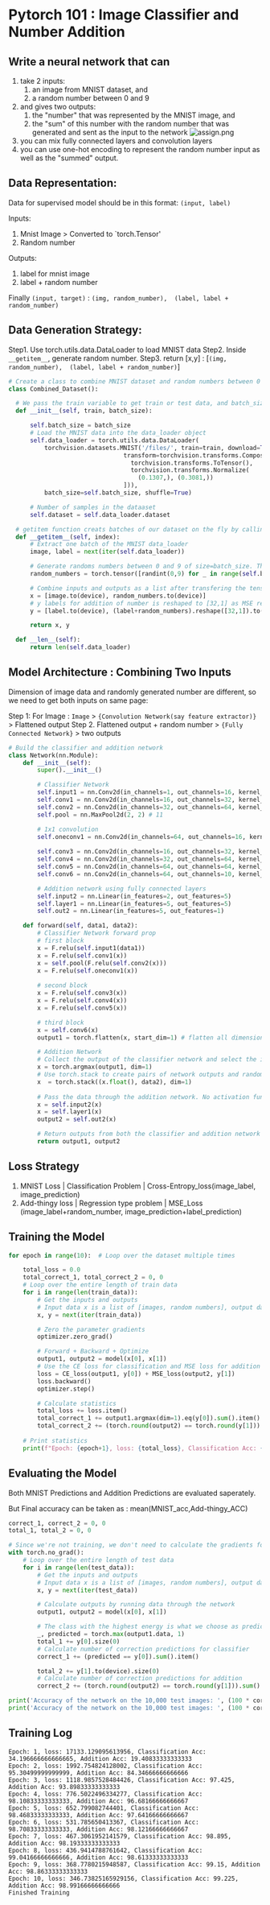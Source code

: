 
# Pytorch 101 : Image Classifier and Number Addition

## Write a neural network that can

1. take 2 inputs:
   1. an image from MNIST dataset, and
   2. a random number between 0 and 9
2. and gives two outputs:
   1. the "number" that was represented by the MNIST image, and
   2. the "sum" of this number with the random number that was generated and sent as the input to the network
      ![assign.png](./images/assign.png)   
3. you can mix fully connected layers and convolution layers
4. you can use one-hot encoding to represent the random number input as well as the "summed" output. 


## Data Representation:

Data for supervised model should be in this format:  `(input, label)` 

Inputs:
1. Mnist Image > Converted to `torch.Tensor'
2. Random number

Outputs:
1. label for mnist image
2. label + random number

Finally `(input, target)` : `(img, random_number),  (label, label + random_number)`

## Data Generation Strategy:

Step1. Use torch.utils.data.DataLoader to load MNIST data
Step2. Inside `__getitem__`, generate random number.
Step3. return [x,y] : [`(img, random_number),  (label, label + random_number)`]

```python
# Create a class to combine MNIST dataset and random numbers between 0 and 9
class Combined_Dataset():

  # We pass the train variable to get train or test data, and batch_size
  def __init__(self, train, batch_size):

      self.batch_size = batch_size
      # Load the MNIST data into the data_loader object
      self.data_loader = torch.utils.data.DataLoader(
          torchvision.datasets.MNIST('/files/', train=train, download=True,
                                transform=torchvision.transforms.Compose([
                                  torchvision.transforms.ToTensor(),
                                  torchvision.transforms.Normalize(
                                    (0.1307,), (0.3081,))
                                ])),
          batch_size=self.batch_size, shuffle=True)

      # Number of samples in the dataaset
      self.dataset = self.data_loader.dataset            

  # getitem function creats batches of our dataset on the fly by calling next(iter())
  def __getitem__(self, index):
      # Extract one batch of the MNIST data_loader
      image, label = next(iter(self.data_loader))

      # Generate randoms numbers between 0 and 9 of size=batch_size. The datatype is float as this is the input required for the network
      random_numbers = torch.tensor([randint(0,9) for _ in range(self.batch_size)], dtype=torch.float32)

      # Combine inputs and outputs as a list after transfering the tensors to the GPU
      x = [image.to(device), random_numbers.to(device)]
      # y labels for addition of number is reshaped to [32,1] as MSE requires it in this format
      y = [label.to(device), (label+random_numbers).reshape([32,1]).to(device)]

      return x, y

  def __len__(self):
      return len(self.data_loader)
```



## Model Architecture : Combining Two Inputs

Dimension of image data and randomly generated number are different, so we need to get both inputs on same page:

Step 1: For Image : `Image` > `{Convolution Network(say feature extractor)}` > Flattened output
Step 2. Flattened output + random number > `{Fully Connected Network}` > two outputs


```python
# Build the classifier and addition network
class Network(nn.Module):
    def __init__(self):
        super().__init__()

        # Classifier Network
        self.input1 = nn.Conv2d(in_channels=1, out_channels=16, kernel_size=3) # output size = 26
        self.conv1 = nn.Conv2d(in_channels=16, out_channels=32, kernel_size=3) # 24
        self.conv2 = nn.Conv2d(in_channels=32, out_channels=64, kernel_size=3) # 22
        self.pool = nn.MaxPool2d(2, 2) # 11

        # 1x1 convolution
        self.oneconv1 = nn.Conv2d(in_channels=64, out_channels=16, kernel_size=1) # 11
        
        self.conv3 = nn.Conv2d(in_channels=16, out_channels=32, kernel_size=3) # 9
        self.conv4 = nn.Conv2d(in_channels=32, out_channels=64, kernel_size=3) # 7
        self.conv5 = nn.Conv2d(in_channels=64, out_channels=64, kernel_size=3) # 5
        self.conv6 = nn.Conv2d(in_channels=64, out_channels=10, kernel_size=5) # 1

        # Addition network using fully connected layers
        self.input2 = nn.Linear(in_features=2, out_features=5)
        self.layer1 = nn.Linear(in_features=5, out_features=5)
        self.out2 = nn.Linear(in_features=5, out_features=1)

    def forward(self, data1, data2):
        # Classifier Network forward prop
        # first block
        x = F.relu(self.input1(data1))
        x = F.relu(self.conv1(x))
        x = self.pool(F.relu(self.conv2(x)))
        x = F.relu(self.oneconv1(x))
        
        # second block
        x = F.relu(self.conv3(x))
        x = F.relu(self.conv4(x))
        x = F.relu(self.conv5(x))

        # third block
        x = self.conv6(x)
        output1 = torch.flatten(x, start_dim=1) # flatten all dimensions except batch      

        # Addition Network
        # Collect the output of the classifier network and select the index with maximum value
        x = torch.argmax(output1, dim=1)
        # Use torch.stack to create pairs of network outputs and random numbers
        x  = torch.stack((x.float(), data2), dim=1)
        
        # Pass the data through the addition network. No activation function required as addition of two numbers is a linear function
        x = self.input2(x)
        x = self.layer1(x)
        output2 = self.out2(x)

        # Return outputs from both the classifier and addition network
        return output1, output2
```
## Loss Strategy

1. MNIST Loss | Classification Problem | Cross-Entropy_loss(image_label, image_prediction)
2. Add-thingy loss | Regression type problem | MSE_Loss (image_label+random_number, image_prediction+label_prediction)


## Training the Model

```python
for epoch in range(10):  # Loop over the dataset multiple times

    total_loss = 0.0
    total_correct_1, total_correct_2 = 0, 0
    # Loop over the entire length of train data
    for i in range(len(train_data)):
        # Get the inputs and outputs
        # Input data x is a list of [images, random numbers], output data y is a list of [classes, sum of numbers]
        x, y = next(iter(train_data))

        # Zero the parameter gradients
        optimizer.zero_grad()

        # Forward + Backward + Optimize
        output1, output2 = model(x[0], x[1])
        # Use the CE loss for classification and MSE loss for addition 
        loss = CE_loss(output1, y[0]) + MSE_loss(output2, y[1])
        loss.backward()
        optimizer.step()

        # Calculate statistics
        total_loss += loss.item()
        total_correct_1 += output1.argmax(dim=1).eq(y[0]).sum().item()
        total_correct_2 += (torch.round(output2) == torch.round(y[1])).sum().item()
        
    # Print statistics        
    print(f"Epoch: {epoch+1}, loss: {total_loss}, Classification Acc: {100 * (total_correct_1/(len(train_data.dataset)))}, Addition Acc: {100 * (total_correct_2/(len(train_data.dataset)))}")
```



## Evaluating the Model

Both MNIST Predictions and Addition Predictions are evaluated saperately.

But Final accuracy can be taken as : mean(MNIST_acc,Add-thingy_ACC)

```python
correct_1, correct_2 = 0, 0
total_1, total_2 = 0, 0

# Since we're not training, we don't need to calculate the gradients for our outputs
with torch.no_grad():
    # Loop over the entire length of test data
    for i in range(len(test_data)):
        # Get the inputs and outputs
        # Input data x is a list of [images, random numbers], output data y is a list of [classes, sum of numbers]
        x, y = next(iter(test_data))

        # Calculate outputs by running data through the network 
        output1, output2 = model(x[0], x[1])

        # The class with the highest energy is what we choose as prediction
        _, predicted = torch.max(output1.data, 1)
        total_1 += y[0].size(0)
        # Calculate number of correction predictions for classifier
        correct_1 += (predicted == y[0]).sum().item()

        total_2 += y[1].to(device).size(0)
        # Calculate number of correction predictions for addition
        correct_2 += (torch.round(output2) == torch.round(y[1])).sum().item()

print('Accuracy of the network on the 10,000 test images: ', (100 * correct_1 / total_1))
print('Accuracy of the network on the 10,000 test images: ', (100 * correct_2 / total_2))
```


## Training Log

```
Epoch: 1, loss: 17133.129095613956, Classification Acc: 34.196666666666665, Addition Acc: 19.40833333333333
Epoch: 2, loss: 1992.754824128002, Classification Acc: 95.30499999999999, Addition Acc: 84.34666666666666
Epoch: 3, loss: 1118.9857528484426, Classification Acc: 97.425, Addition Acc: 93.89833333333333
Epoch: 4, loss: 776.5022496334277, Classification Acc: 98.10833333333333, Addition Acc: 96.68166666666667
Epoch: 5, loss: 652.799082744401, Classification Acc: 98.46833333333333, Addition Acc: 97.64166666666667
Epoch: 6, loss: 531.785650413367, Classification Acc: 98.70833333333333, Addition Acc: 98.12166666666667
Epoch: 7, loss: 467.3061952141579, Classification Acc: 98.895, Addition Acc: 98.19333333333333
Epoch: 8, loss: 436.9414788761642, Classification Acc: 99.04166666666666, Addition Acc: 98.61333333333333
Epoch: 9, loss: 368.7780215948587, Classification Acc: 99.15, Addition Acc: 98.86333333333333
Epoch: 10, loss: 346.73825165929156, Classification Acc: 99.225, Addition Acc: 98.99166666666666
Finished Training
```

